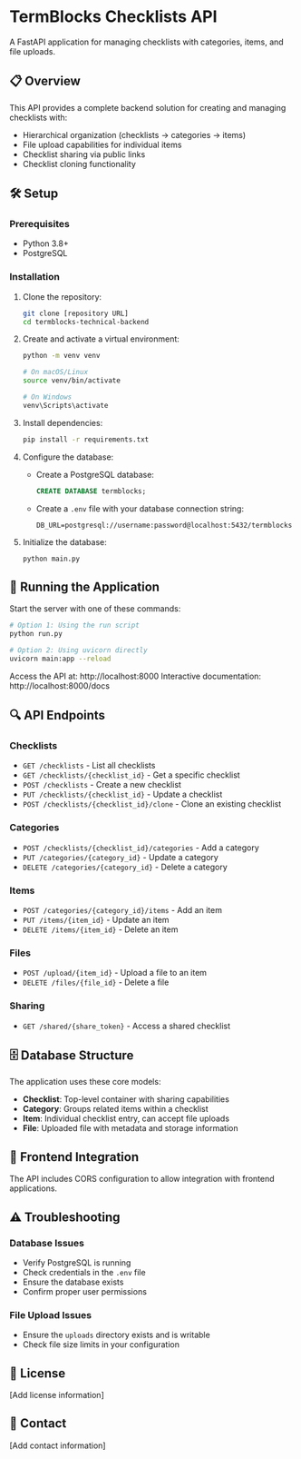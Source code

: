 # TermBlocks Checklists API

A FastAPI application for managing checklists with categories, items, and file uploads.

## 📋 Overview

This API provides a complete backend solution for creating and managing checklists with:

- Hierarchical organization (checklists → categories → items)
- File upload capabilities for individual items
- Checklist sharing via public links
- Checklist cloning functionality

## 🛠️ Setup

### Prerequisites

- Python 3.8+
- PostgreSQL

### Installation

1. Clone the repository:

   ```bash
   git clone [repository URL]
   cd termblocks-technical-backend
   ```

2. Create and activate a virtual environment:

   ```bash
   python -m venv venv

   # On macOS/Linux
   source venv/bin/activate

   # On Windows
   venv\Scripts\activate
   ```

3. Install dependencies:

   ```bash
   pip install -r requirements.txt
   ```

4. Configure the database:

   - Create a PostgreSQL database:
     ```sql
     CREATE DATABASE termblocks;
     ```
   - Create a `.env` file with your database connection string:
     ```
     DB_URL=postgresql://username:password@localhost:5432/termblocks
     ```

5. Initialize the database:
   ```bash
   python main.py
   ```

## 🚀 Running the Application

Start the server with one of these commands:

```bash
# Option 1: Using the run script
python run.py

# Option 2: Using uvicorn directly
uvicorn main:app --reload
```

Access the API at: http://localhost:8000
Interactive documentation: http://localhost:8000/docs

## 🔍 API Endpoints

### Checklists

- `GET /checklists` - List all checklists
- `GET /checklists/{checklist_id}` - Get a specific checklist
- `POST /checklists` - Create a new checklist
- `PUT /checklists/{checklist_id}` - Update a checklist
- `POST /checklists/{checklist_id}/clone` - Clone an existing checklist

### Categories

- `POST /checklists/{checklist_id}/categories` - Add a category
- `PUT /categories/{category_id}` - Update a category
- `DELETE /categories/{category_id}` - Delete a category

### Items

- `POST /categories/{category_id}/items` - Add an item
- `PUT /items/{item_id}` - Update an item
- `DELETE /items/{item_id}` - Delete an item

### Files

- `POST /upload/{item_id}` - Upload a file to an item
- `DELETE /files/{file_id}` - Delete a file

### Sharing

- `GET /shared/{share_token}` - Access a shared checklist

## 🗄️ Database Structure

The application uses these core models:

- **Checklist**: Top-level container with sharing capabilities
- **Category**: Groups related items within a checklist
- **Item**: Individual checklist entry, can accept file uploads
- **File**: Uploaded file with metadata and storage information

## 🔗 Frontend Integration

The API includes CORS configuration to allow integration with frontend applications.

## ⚠️ Troubleshooting

### Database Issues

- Verify PostgreSQL is running
- Check credentials in the `.env` file
- Ensure the database exists
- Confirm proper user permissions

### File Upload Issues

- Ensure the `uploads` directory exists and is writable
- Check file size limits in your configuration

## 📄 License

[Add license information]

## 👥 Contact

[Add contact information]
